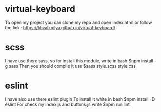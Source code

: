 # virtual-keyboard
To open my project you can clone my repo and open index.html or follow the link : https://khvalkoilya.github.io/virtual-keyboard/
# scss
I have use there sass, so for install this module, write in bash $npm install -g sass
Then you should compile it use $sass style.scss style.css
# eslint
I have also use there eslint plugin
To install it white in bash $npm install -D eslint
For check my index.js and buttons.js write $npm run lint
